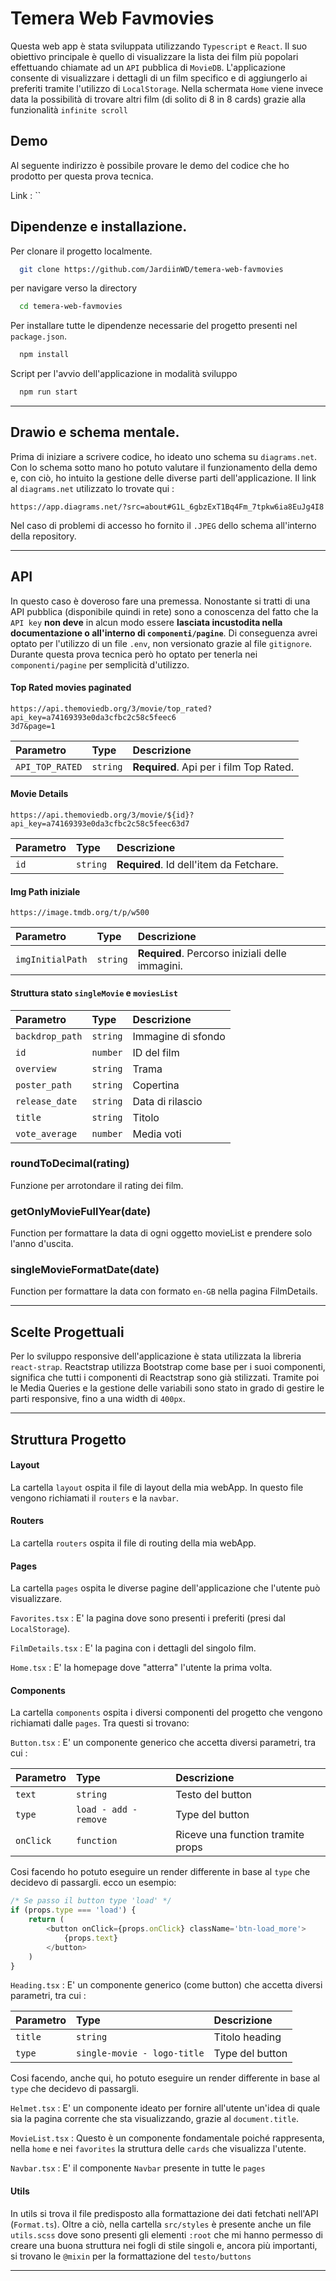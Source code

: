# Temera Web Favmovies

Questa web app è stata sviluppata utilizzando `Typescript` e `React`. Il suo obiettivo principale è quello di visualizzare la lista dei film più popolari effettuando chiamate ad un `API` pubblica di `MovieDB`. L'applicazione consente di visualizzare i dettagli di un film specifico e di aggiungerlo ai preferiti tramite l'utilizzo di `LocalStorage`. Nella schermata `Home` viene invece data la possibilità di trovare altri film (di solito di 8 in 8 cards) grazie alla funzionalità `infinite scroll`


## Demo

Al seguente indirizzo è possibile provare le demo del codice che ho prodotto per questa prova tecnica.

Link : ``
## Dipendenze e installazione.

Per clonare il progetto localmente.

```bash
  git clone https://github.com/JardiinWD/temera-web-favmovies
```

per navigare verso la directory

```bash
  cd temera-web-favmovies
```

Per installare tutte le dipendenze necessarie del progetto presenti nel `package.json`.

```bash
  npm install
```

Script per l'avvio dell'applicazione in modalità sviluppo

```bash
  npm run start
```
***
## Drawio e schema mentale.

Prima di iniziare a scrivere codice, ho ideato uno schema su `diagrams.net`. Con lo schema sotto mano ho potuto valutare il funzionamento della demo e, con ciò, ho intuito la gestione delle diverse parti dell'applicazione. Il link al `diagrams.net` utilizzato lo trovate qui : 

`https://app.diagrams.net/?src=about#G1L_6gbzExT1Bq4Fm_7tpkw6ia8EuJg4I8` 

Nel caso di problemi di accesso ho fornito il `.JPEG` dello schema all'interno della repository.
***
## API

In questo caso è doveroso fare una premessa. Nonostante si tratti di una API pubblica (disponibile quindi in rete) sono a conoscenza del fatto che la `API key` **non deve** in alcun modo essere **lasciata incustodita nella documentazione o all'interno di `componenti/pagine`**. Di conseguenza avrei optato per l'utilizzo di un file `.env`, non versionato grazie al file `gitignore`. Durante questa prova tecnica però ho optato per tenerla nei `componenti/pagine` per semplicità d'utilizzo.

#### Top Rated movies paginated

```http
https://api.themoviedb.org/3/movie/top_rated?api_key=a74169393e0da3cfbc2c58c5feec6
3d7&page=1
```

| Parametro | Type | Descrizione |
| :-------- | :------- | :------------------------- |
| `API_TOP_RATED` | `string` | **Required**. Api per i film Top Rated. |

#### Movie Details

```http
https://api.themoviedb.org/3/movie/${id}?api_key=a74169393e0da3cfbc2c58c5feec63d7
```

| Parametro | Type     | Descrizione |
| :-------- | :------- | :-------------------------------- |
| `id`      | `string` | **Required**. Id dell'item da Fetchare. |

#### Img Path iniziale

```http
https://image.tmdb.org/t/p/w500
```

| Parametro | Type     | Descrizione |
| :-------- | :------- | :-------------------------------- |
| `imgInitialPath`| `string` | **Required**. Percorso iniziali delle immagini. |


#### Struttura stato `singleMovie` e `moviesList`

| Parametro | Type     | Descrizione |
| :-------- | :------- | :-------------------------------- |
| `backdrop_path` | `string` | Immagine di sfondo |
| `id` | `number` | ID del film |
| `overview` | `string` | Trama |
| `poster_path` | `string` | Copertina |
| `release_date` | `string` | Data di rilascio |
| `title` | `string` | Titolo |
| `vote_average` | `number` | Media voti |


### roundToDecimal(rating)

Funzione per arrotondare il rating dei film.

### getOnlyMovieFullYear(date)

Function per formattare la data di ogni oggetto movieList e prendere solo l'anno d'uscita.

### singleMovieFormatDate(date)
Function per formattare la data con formato `en-GB` nella pagina FilmDetails.
***

## Scelte Progettuali

Per lo sviluppo responsive dell'applicazione è stata utilizzata la libreria `react-strap`. Reactstrap utilizza Bootstrap come base per i suoi componenti, significa che tutti i componenti di Reactstrap sono già stilizzati. Tramite poi le Media Queries e la gestione delle variabili sono stato in grado di gestire le parti responsive, fino a una width di `400px`.

***
## Struttura Progetto

#### Layout

La cartella `layout` ospita il file di layout della mia webApp. In questo file vengono richiamati il `routers` e la `navbar`. 

#### Routers

La cartella `routers` ospita il file di routing della mia webApp. 


#### Pages

La cartella `pages` ospita le diverse pagine dell'applicazione che l'utente può visualizzare.

`Favorites.tsx` : E' la pagina dove sono presenti i preferiti (presi dal `LocalStorage`).

`FilmDetails.tsx` : E' la pagina con i dettagli del singolo film.

`Home.tsx` : E' la homepage dove "atterra" l'utente la prima volta.


#### Components

La cartella `components` ospita i diversi componenti del progetto che vengono richiamati dalle `pages`. Tra questi si trovano:

`Button.tsx` : E' un componente generico che accetta diversi parametri, tra cui :

| Parametro | Type     | Descrizione |
| :-------- | :------- | :-------------------------------- |
| `text`      | `string` | Testo del button |
| `type`      | `load - add - remove` | Type del button |
| `onClick`   | `function` | Riceve una function tramite props |

Cosi facendo ho potuto eseguire un render differente in base al `type` che decidevo di passargli. ecco un esempio:

```ts
/* Se passo il button type 'load' */
if (props.type === 'load') {
    return (
        <button onClick={props.onClick} className='btn-load_more'>
            {props.text}
        </button>
    )
}
```

`Heading.tsx` : E' un componente generico (come button) che accetta diversi parametri, tra cui :

| Parametro | Type     | Descrizione |
| :-------- | :------- | :-------------------------------- |
| `title`      | `string` | Titolo heading |
| `type`      | `single-movie - logo-title` | Type del button |

Cosi facendo, anche qui, ho potuto eseguire un render differente in base al `type` che decidevo di passargli.

`Helmet.tsx` : E' un componente ideato per fornire all'utente un'idea di quale sia la pagina corrente che sta visualizzando, grazie al `document.title`.

`MovieList.tsx` : Questo è un componente fondamentale poiché rappresenta, nella `home` e nei `favorites` la struttura delle `cards` che visualizza l'utente.

`Navbar.tsx` : E' il componente `Navbar` presente in tutte le `pages`

#### Utils

In utils si trova il file predisposto alla formattazione dei dati fetchati nell'API (`Format.ts`). Oltre a ciò, nella cartella `src/styles` è presente anche un file `utils.scss` dove sono presenti gli elementi `:root` che mi hanno permesso di creare una buona struttura nei fogli di stile singoli e, ancora più importanti, si trovano le `@mixin` per la formattazione del `testo/buttons`
***


